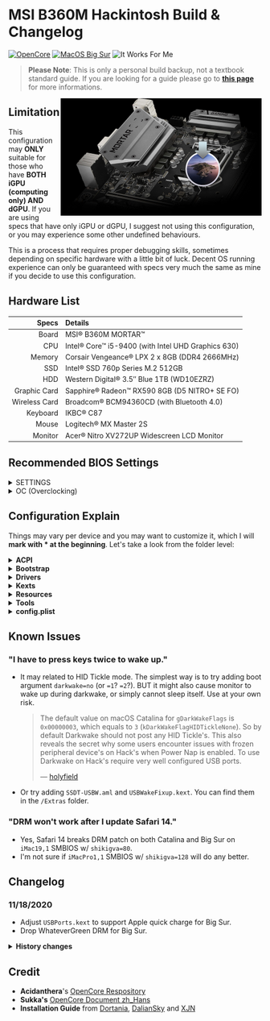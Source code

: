 # MSI B360M Hackintosh Build & Changelog

[![OpenCore](https://img.shields.io/badge/OpenCore-0.6.3-f95)](https://github.com/acidanthera/OpenCorePkg/releases/latest)
[![MacOS Big Sur](https://img.shields.io/badge/macOS-11.0.1-9cf)](https://www.apple.com/macos/big-sur/)
![It Works For Me](https://img.shields.io/badge/It%20Works-For%20Me™-green)

> **Please Note**: This is only a personal build backup, not a textbook standard guide. If you are looking for a guide please go to **[this page](https://dortania.github.io/getting-started/)** for more informations.

<img src="Extras/readme-cover.png" align="right" width="400" />

## Limitation

This configuration may **ONLY** suitable for those who have **BOTH iGPU (computing only) AND dGPU**. If you are using specs that have only iGPU or dGPU, I suggest not using this configuration, or you may experience some other undefined behaviours.

This is a process that requires proper debugging skills, sometimes depending on specific hardware with a little bit of luck. Decent OS running experience can only be guaranteed with specs very much the same as mine if you decide to use this configuration.

## Hardware List

|         Specs | Details                                            |
| ------------: | :------------------------------------------------- |
|         Board | MSI® B360M MORTAR™                                 |
|           CPU | Intel® Core™ i5-9400 (with Intel UHD Graphics 630) |
|        Memory | Corsair Vengeance® LPX 2 x 8GB (DDR4 2666MHz)      |
|           SSD | Intel® SSD 760p Series M.2 512GB                   |
|           HDD | Western Digital® 3.5″ Blue 1TB (WD10EZRZ)          |
|  Graphic Card | Sapphire® Radeon™ RX590 8GB (D5 NITRO+ SE FO)      |
| Wireless Card | Broadcom® BCM94360CD (with Bluetooth 4.0)          |
|      Keyboard | IKBC® C87                                          |
|         Mouse | Logitech® MX Master 2S                             |
|       Monitor | Acer® Nitro XV272UP Widescreen LCD Monitor         |

## Recommended BIOS Settings

<details><summary>SETTINGS</summary>

  - <details><summary>Advanced</summary>

      - PCI Subsystem Settings
        - Above 4G Memory / Crypto Currency Mining [**Enabled**]
      - Integrated Graphics Configuration
        - Initiate Graphic Adapter [**PEG**]
        - Integrated Graphics Share Memory [**64M**]
        - IGD Multi-Monitor [**Enabled**]
      - USB Configuration
        - XHCI Hand-off [**Enabled**]
        - Legacy USB Support [**Enabled**]
      - Power Management Setup
        - Erp Ready [**Enabled**]
      - Windows OS Configuration
        - Windows 10 WHQL Support [**Enabled**]
        - MSI Fast Boot [**Disabled**]
      - Wake Up Event Setup
        - Wake Up Event By [**BIOS**]
        - Resume by USB Device [**Enabled**]
    
    </details>

  - <details><summary>Boot</summary>

      - Boot Mode Select [**UEFI**]
    
    </details>
</details>

<details><summary>OC (Overclocking)</summary>

  - CPU Features
    - Intel Virtualization Tech [**Enabled**]
    - Intel VT-D Tech [**Disabled**]
    - CFG Lock [**Disabled**]

</details>

## Configuration Explain

Things may vary per device and you may want to customize it, which I will **mark with * at the beginning**. Let's take a look from the folder level:

<details><summary><strong>ACPI</strong></summary>

  - `SSDT-AWAC`: Re-enable the old RTC clock that is compatible with macOS.
  - `SSDT-EC`: Create fake EC device for desktop.
  - `SSDT-PLUG`: Allow the kernel's XCPM (XNU's CPU Power Management) to manage our CPU's power management. Auto detect.
  - `SSDT-PMCR`: Fix NVRAM support for 300 series motherboard.
  - `* SSDT-SBUS-MCHC`: Not necessary. Fix AppleSMBus support.

</details>

<details><summary><strong>Bootstrap</strong></summary>

  - `Bootstrap.efi`: Same file as BOOTX64.efi to avoid boot entry override.

</details>

<details><summary><strong>Drivers</strong></summary>

  - `OpenRuntime.efi`: Work with `Booter` quirks in config.plist.
  - `HfsPlus.efi`: Support HFS+ File System which is used by Recovery and Time Machine.
  - `OpenCanopy.efi`: Bring GUI for OpenCore.

</details>

<details><summary><strong>Kexts</strong></summary>

  - `Lilu`: Other kexts depending on this one.
  - `VirtualSMC`: SMC emulator layer.
  - `SMCProcessor`: CPU sensor support.
  - `SMCSuperIO`: IO sensor support.
  - `WhateverGreen`: Various patches necessary for GPU.
  - `AppleALC`: Native macOS HD audio for not officially supported codecs.
  - `IntelMausi`: Intel Ethernet LAN driver for macOS.
  - `NVMeFix`: Fix random kernel panic after wake caused by NVMe device.
  - `AirportBrcmFixup`: Fix Wi-Fi lagging after wake.
  - `* USBPorts`: Custom USB ports mapping and quick charge fix-up for iMac19,1. Ports mapping may vary per device. This kext can be used directly if your USB ports are same as mine:
    
      ```zsh
      1.  HS01 - Internal - BRCM20702 Hub
      2.  HS03 - Internal - USB Keyboard
      3.  HS04 - Internal - USB Mouse
      4.  HS05 - USB 3 - Back USB 3 (SS01)
      5.  HS07 - USB 2 - Back USB 2
      6.  HS08 - USB 2 - Back USB 2
      7.  HS09 - USB 3 - Front USB 3 (SS05)
      8.  HS10 - USB 3 - Front USB 3 (SS06)
      9.  SS01 - Type 3 - Back USB 3
      10. SS02 - TypeC+Sw - Back Type C
      11. SS05 - USB 3 - Front USB 3
      12. SS06 - USB 3 - Front USB 3
      ```

</details>
  
<details><summary><strong>Resources</strong></summary>

  - Here put OpenCanopy resources.

</details>

<details><summary><strong>Tools</strong></summary>

  - `* ResetSystem.efi`: I choose `Firmware` argument in config.plist to reboot into BIOS firmware settings when necessary. Change as you wish.

</details>

<details><summary><strong>config.plist</strong></summary>

  - `* DeviceProperties`: I put `layout-id`, `igfxfw` and `shikigva` arguments here. You can delete them from here and put into boot-args if you wish.  
    Here I choose `layout-id 92` to fix audio. Even if the `Address` is not the same with our spec, I find it working well with this layout.  
    I use `shikigva 80` to fix DRM, delete it if you are experiencing screen freezing issue. 
    The `igfxfw` value here is used to load Apple GuC firmware, delete it if you are experiencing display issues.
  - `* Generic`: You should generate SMBIOS info by using [GenSMBIOS](https://github.com/corpnewt/GenSMBIOS) to fix iServices, and make sure it is "Invalid Serial" or "Purchase Date not Validated" (i.e., no conflict with real Macs) for your own good by checking [Apple Check Coverage page](https://checkcoverage.apple.com/).

</details>

## Known Issues

### "I have to press keys twice to wake up."

- It may related to HID Tickle mode. The simplest way is to try adding boot argument `darkwake=no` (or `=1`? `=2`?). BUT it might also cause monitor to wake up during darkwake, or simply cannot sleep itself. Use at your own risk.

  > The default value on macOS Catalina for `gDarkWakeFlags` is `0x00000003`, which equals to `3` (`kDarkWakeFlagHIDTickleNone`). So by default Darkwake should not post any HID Tickle's. This also reveals the secret why some users encounter issues with frozen peripheral device's on Hack's when Power Nap is enabled. To use Darkwake on Hack's require very well configured USB ports.
  >
  > — [holyfield](https://www.insanelymac.com/forum/topic/342002-darkwake-on-macos-catalina-boot-args-darkwake8-darkwake10-are-obsolete/)

- Or try adding `SSDT-USBW.aml` and `USBWakeFixup.kext`. You can find them in the `/Extras` folder.

### "DRM won't work after I update Safari 14."

- Yes, Safari 14 breaks DRM patch on both Catalina and Big Sur on `iMac19,1` SMBIOS w/ `shikigva=80`.
- I'm not sure if `iMacPro1,1` SMBIOS w/ `shikigva=128` will do any better.

## Changelog

### 11/18/2020

- Adjust `USBPorts.kext` to support Apple quick charge for Big Sur.
- Drop WhateverGreen DRM for Big Sur.

<details><summary><strong>History changes</strong></summary>

  ### 11/03/2020

  - Updated OpenCore to v0.6.3
  - Updated `Lilu` and her friends

  ### 10/07/2020

  - Updated OpenCore to v0.6.2
  - Updated `Lilu` and her friends
  - Set new entries of OpenCore v0.6.2 config to failsafe as they are mainly relevant to legacy machines
  - Drop `SSDT-MEM2-DMAC.aml`, not necessary

  ### 09/17/2020

  - Added `bootstrap` for better booting experience
  - Merged USB quick charging into `USBPorts.kext`
  - Fixed USB mapping IOClass from `AppleUSBMergeNub` to `AppleUSBHostMergeProperties` to match Catalina standard
  - Disabled some debug terms as this is a `RELEASE` build
  - Disabled `SetupVirtualMap`, not needed for MSI B360M
  - Disabled Apple Secure Boot, yeah, changed my mind

  ### 09/07/2020

  - Updated OpenCore to v0.6.1
  - Updated `Lilu` and her friends
  - Set `DiscardHibernateMap` to `false` as I turned off hibernate on Windows
  - Added `Arch` and `MinKernel` settings to meet OpenCore's latest standard
  - Set `DisableLinkeditJettison` to `true` to let `Lilu` and others function in macOS Big Sur with best performance without `keepsyms=1` boot argument
  - Added **Medium Security** of Apple Secure Boot, which means `SecureBootModel` set to `Default`, `ApECID` set to `0` and `DmgLoading` set to `Signed`
  - Set `AdviseWindows` to `false` as EFI partition is first on the Windows drive
  - Deleted `ExFatDxe.efi`
  - *Note*: Hotkeys to launch picker now works fine as OpenCore now won't reset input protocols any more

  ### 08/04/2020

  - Updated OpenCore to v0.6.0
  - Optimized ACPI hotpatches: `SSDT-EC-USBX`, `SSDT-AWAC`, `SSDT-PLUG`, `SSDT-PMCR`
  - Added new ACPI hotpatches for final touch: `SSDT-MEM2-DMAC`, `SSDT-SBUS-MCHC`
  - Updated `Lilu` and her friends
  - Deleted `CPUFriend` as i5-9400 does not necessarily need this
  - Added `AirportBrcmFixup` to fix Wi-Fi lagging after sleeping
  - Added an icon for `ResetSystem.efi`
  - Changed some `<data>` fields in config to `<number>` and `<string>` to avoid being eaten by Xcode 11
  - Added `Firmware` mode to ResetSystem to reboot into BIOS settings
  - Moved `shikigva` and `igfxfw` from `boot-arg` into `DeviceProperties`

  ### 06/04/2020

  - Initiated repository

</details>

## Credit

- **Acidanthera**'s [OpenCore Respository](https://github.com/acidanthera/OpenCorePkg)
- **Sukka's** [OpenCore Document zh_Hans](https://oc.skk.moe)
- **Installation Guide** from [Dortania](https://dortania.github.io/OpenCore-Install-Guide/), [DalianSky](https://blog.daliansky.net/OpenCore-BootLoader.html) and [XJN](https://blog.xjn819.com/?p=543)
